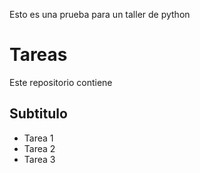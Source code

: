 Esto es una prueba para un taller de python
# Tareas
Este repositorio contiene
 ## Subtitulo
- Tarea 1
- Tarea 2
- Tarea 3
